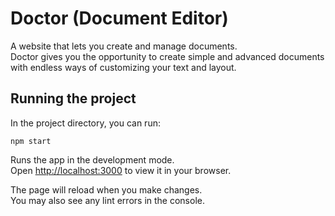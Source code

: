 # Doctor (Document Editor)

A website that lets you create and manage documents.\
Doctor gives you the opportunity to create simple and advanced documents with endless ways of customizing your text and layout.

## Running the project

In the project directory, you can run:

`npm start`

Runs the app in the development mode.\
Open [http://localhost:3000](http://localhost:3000) to view it in your browser.

The page will reload when you make changes.\
You may also see any lint errors in the console.